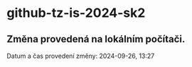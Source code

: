 # github-tz-is-2024-sk2

## Změna provedená na lokálním počítači.
Datum a čas provedení změny: 2024-09-26, 13:27
